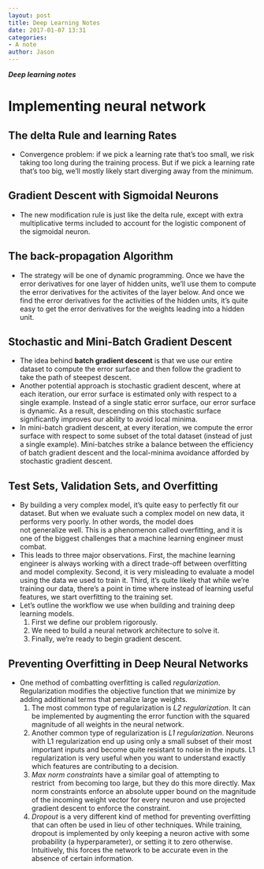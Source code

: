 ```yaml
---
layout: post
title: Deep Learning Notes
date: 2017-01-07 13:31
categories:
- A note
author: Jason
---
```

<p><strong><em>Deep learning notes</em></strong></p>

# Implementing neural network

## The delta Rule and learning Rates
* Convergence problem: if we pick a learning rate that’s too small, we risk taking too long during the training process. But if we pick a learning rate that’s too big, we’ll mostly likely start diverging away from the minimum.

## Gradient Descent with Sigmoidal Neurons
* The new modification rule is just like the delta rule, except with extra multiplicative terms included to account for the logistic component of the sigmoidal neuron.

## The back-propagation Algorithm
* The strategy will be one of dynamic programming. Once we have the error derivatives for one layer of hidden units, we’ll use them to compute the error derivatives for the activites of the layer below. And once we find the error derivatives for the activities of the hidden units, it’s quite easy to get the error derivatives for the weights leading into a hidden unit.

## Stochastic and Mini-Batch Gradient Descent
* The idea behind **batch gradient descent** is that we use our entire dataset to compute the error surface and then follow the gradient to take the path of steepest descent.
* Another potential approach is stochastic gradient descent, where at each iteration, our error surface is estimated only with respect to a single example. Instead of a single static error surface, our error surface is dynamic. As a result, descending on this stochastic surface significantly improves our ability to avoid local minima.
* In mini-batch gradient descent, at every iteration, we compute the error surface with respect to some subset of the total dataset (instead of just a single example). Mini-batches strike a balance between the efficiency of batch gradient descent and the local-minima avoidance afforded by stochastic gradient descent.

## Test Sets, Validation Sets, and Overfitting
* By building a very complex model, it’s quite easy to perfectly fit our dataset. But when we evaluate such a complex model on new data, it performs very poorly. In other words, the model does not generalize well. This is a phenomenon called overfitting, and it is one of the biggest challenges that a machine learning engineer must combat. 
* This leads to three major observations. First, the machine learning engineer is always working with a direct trade-off between overfitting and model complexity. Second, it is very misleading to evaluate a model using the data we used to train it. Third, it’s quite likely that while we’re training our data, there’s a point in time where instead of learning useful features, we start overfitting to the training set. 
* Let’s outline the workflow we use when building and training deep learning models. 
    1. First we define our problem rigorously.
    2. We need to build a neural network architecture to solve it.
    3. Finally, we’re ready to begin gradient descent.

## Preventing Overfitting in Deep Neural Networks
* One method of combatting overfitting is called *regularization*. Regularization modifies the objective function that we minimize by adding additional terms that penalize large weights.
    1. The most common type of regularization is *L2 regularization*. It can be implemented by augmenting the error function with the squared magnitude of all weights in the neural network.
    2. Another common type of regularization is *L1 regularization*. Neurons with L1 regularization end up using only a small subset of their most important inputs and become quite resistant to noise in the inputs. L1 regularization is very useful when you want to understand exactly which features are contributing to a decision.
    3. *Max norm constraints* have a similar goal of attempting to restrict  from becoming too large, but they do this more directly. Max norm constraints enforce an absolute upper bound on the magnitude of the incoming weight vector for every neuron and use projected gradient descent to enforce the constraint.
    4. *Dropout* is a very different kind of method for preventing overfitting that can often be used in lieu of other techniques. While training, dropout is implemented by only keeping a neuron active with some probability  (a hyperparameter), or setting it to zero otherwise. Intuitively, this forces the network to be accurate even in the absence of certain information.
